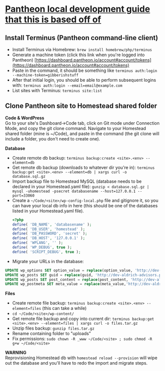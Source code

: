 # [Pantheon local development guide that this is based off of](https://pantheon.io/docs/local-development/https://pantheon.io/docs/local-development/)
  


## Install Terminus (Pantheon command-line client)
- Install Terminus via Homebrew: `brew install homebrew/php/terminus`  
- Generate a machine token (click this link when you're logged into Pantheon) [https://dashboard.pantheon.io/account#account/tokens](https://dashboard.pantheon.io/account#account/tokens)
- Paste in the command, it should be something like `terminus auth:login --machine-token=gibberishstuff`  
- After that initial login, you should be able to perform subsequent logins with: `terminus auth:login --email=email@example.com`
- List sites with Terminus: `terminus site:list` 

## Clone Pantheon site to Homestead shared folder
  
  
**Code & WordPress**  
Go to your site's Dashboard->Code tab, click on Git mode under Connection Mode, and copy the git clone command. Navigate to your Homestead shared folder (mine is ~/Code), and paste in the command (the git clone will include a folder, you don't need to create one).  
  
**Database**
- Create remote db backup:  `terminus backup:create <site>.<env> --element=db`  
- Get remote db backup (downloads to whatever dir you're in):  `terminus backup:get <site>.<env> --element=db | xargs curl -o database.sql.gz`  
- Import backup file to Homestead MySQL (database needs to be declared in your Homestead.yaml file):  `gunzip < database.sql.gz | mysql -uhomestead -psecret databasename --host=127.0.0.1 --port=33060`  
- Create a `~/Code/<site>/wp-config-local.php` file and gitignore it, so you can have your local db info in here (this should be one of the databases listed in your Homestead.yaml file).
    ```php
    <?php
    define( 'DB_NAME', 'databasename' );
    define( 'DB_USER', 'homestead' );
    define( 'DB_PASSWORD', 'secret' );
    define( 'DB_HOST', '127.0.0.1' );
    define( 'WPLANG', '' );
    define( 'WP_DEBUG', true );
    define( 'SCRIPT_DEBUG', true );
    ```
- Migrate your URLs in the database:
```SQL
UPDATE wp_options SET option_value = replace(option_value, 'http://dev-aldrich-advisors.pantheonsite.io', 'http://aldrich-advisors.test') WHERE option_name = 'home' OR option_name = 'siteurl';
UPDATE wp_posts SET guid = replace(guid, 'http://dev-aldrich-advisors.pantheonsite.io','http://aldrich-advisors.test');
UPDATE wp_posts SET post_content = replace(post_content, 'http://dev-aldrich-advisors.pantheonsite.io', 'http://aldrich-advisors.test');
UPDATE wp_postmeta SET meta_value = replace(meta_value,'http://dev-aldrich-advisors.pantheonsite.io','http://aldrich-advisors.test');
``` 
  
**Files**
- Create remote file backup:  `terminus backup:create <site>.<env> --element=files` (this can take a while)  
- `cd ~/Code/<site>/wp-content/`  
- Get remote file backup and copy into current dir:  `terminus backup:get <site>.<env> --element=files | xargs curl -o files.tar.gz`  
- Unzip files backup:  `gunzip files.tar.gz`  
- Rename containing folder to "uploads"  
- Fix permissions: `sudo chown -R _www ~/Code/<site> ; sudo chmod -R g+w ~/Code/<site>`

**WARNING**  
Reprovisioning Homestead db with `homestead reload --provision` will wipe out the database and you'll have to redo the import and migrate steps.  